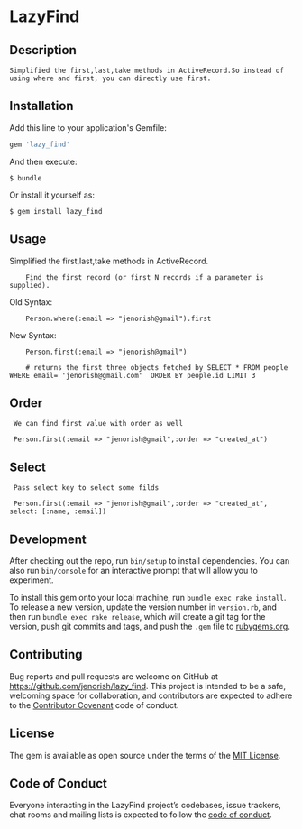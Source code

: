 # LazyFind

## Description
   
    Simplified the first,last,take methods in ActiveRecord.So instead of using where and first, you can directly use first.


## Installation

Add this line to your application's Gemfile:

```ruby
gem 'lazy_find'
```

And then execute:

    $ bundle

Or install it yourself as:

    $ gem install lazy_find

## Usage

  Simplified the first,last,take methods in ActiveRecord.

        Find the first record (or first N records if a parameter is supplied).

   Old Syntax:

        Person.where(:email => "jenorish@gmail").first

   New Syntax:

        Person.first(:email => "jenorish@gmail")

        # returns the first three objects fetched by SELECT * FROM people WHERE email= 'jenorish@gmail.com'  ORDER BY people.id LIMIT 3
 
## Order 

     We can find first value with order as well 

     Person.first(:email => "jenorish@gmail",:order => "created_at")

## Select
  
     Pass select key to select some filds

     Person.first(:email => "jenorish@gmail",:order => "created_at", select: [:name, :email])



## Development

After checking out the repo, run `bin/setup` to install dependencies. You can also run `bin/console` for an interactive prompt that will allow you to experiment.

To install this gem onto your local machine, run `bundle exec rake install`. To release a new version, update the version number in `version.rb`, and then run `bundle exec rake release`, which will create a git tag for the version, push git commits and tags, and push the `.gem` file to [rubygems.org](https://rubygems.org).

## Contributing

Bug reports and pull requests are welcome on GitHub at https://github.com/jenorish/lazy_find. This project is intended to be a safe, welcoming space for collaboration, and contributors are expected to adhere to the [Contributor Covenant](http://contributor-covenant.org) code of conduct.

## License

The gem is available as open source under the terms of the [MIT License](https://opensource.org/licenses/MIT).

## Code of Conduct

Everyone interacting in the LazyFind project’s codebases, issue trackers, chat rooms and mailing lists is expected to follow the [code of conduct](https://github.com/jenorish/lazy_find/blob/master/CODE_OF_CONDUCT.md).
